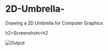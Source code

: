 # 2D-Umbrella-
Drawing a 2D Umbrella for Computer Graphics

h2>Screenshots<h2

![Output](https://github.com/user-attachments/assets/7aa96dc2-67a7-49a8-904d-98c84e59a169)
